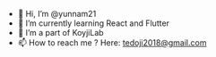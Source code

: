 - 👋 Hi, I’m @yunnam21
- 🌱 I’m currently learning React and Flutter
- 💞️ I’m a part of KoyjiLab
- 📫 How to reach me ? Here: tedoji2018@gmail.com

<!---
yunnam21/yunnam21 is a ✨ special ✨ repository because its `README.md` (this file) appears on your GitHub profile.
You can click the Preview link to take a look at your changes.
--->
